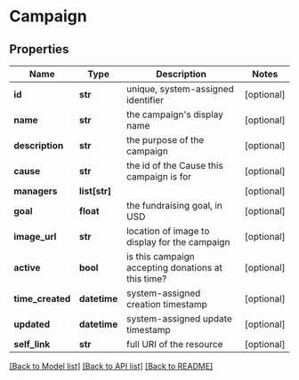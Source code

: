 # Campaign

## Properties
Name | Type | Description | Notes
------------ | ------------- | ------------- | -------------
**id** | **str** | unique, system-assigned identifier | [optional] 
**name** | **str** | the campaign&#x27;s display name | [optional] 
**description** | **str** | the purpose of the campaign | [optional] 
**cause** | **str** | the id of the Cause this campaign is for | [optional] 
**managers** | **list[str]** |  | [optional] 
**goal** | **float** | the fundraising goal, in USD | [optional] 
**image_url** | **str** | location of image to display for the campaign | [optional] 
**active** | **bool** | is this campaign accepting donations at this time? | [optional] 
**time_created** | **datetime** | system-assigned creation timestamp | [optional] 
**updated** | **datetime** | system-assigned update timestamp | [optional] 
**self_link** | **str** | full URI of the resource | [optional] 

[[Back to Model list]](../README.md#documentation-for-models) [[Back to API list]](../README.md#documentation-for-api-endpoints) [[Back to README]](../README.md)

